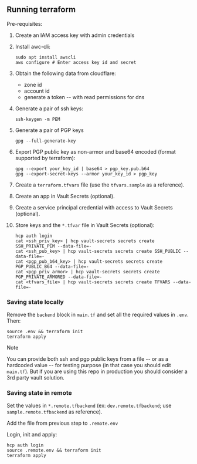 ## Running terraform

Pre-requisites:

1. Create an IAM access key with admin credentials

2. Install awc-cli:

    ```shell
    sudo apt install awscli
    aws configure # Enter access key id and secret
    ```

3. Obtain the following data from cloudflare:
    - zone id
    - account id
    - generate a token -- with read permissions for dns

4. Generate a pair of ssh keys:

    ```shell
    ssh-keygen -m PEM
    ```

5. Generate a pair of PGP keys

    ```shell
    gpg --full-generate-key
    ```

6. Export PGP public key as non-armor and base64 encoded (format supported by terraform):

    ```shell
    gpg --export your_key_id | base64 > pgp_key.pub.b64
    gpg --export-secret-keys --armor your_key_id > pgp_key
    ```

7. Create a `terraform.tfvars` file (use the `tfvars.sample` as a reference).

8. Create an app in Vault Secrets (optional).

9. Create a service principal credential with access to Vault Secrets (optional).

10. Store keys and the `*.tfvar` file in Vault Secrets (optional):

    ```shell
    hcp auth login
    cat <ssh_priv_key> | hcp vault-secrets secrets create SSH_PRIVATE_PEM --data-file=-
    cat <ssh_pub_key> | hcp vault-secrets secrets create SSH_PUBLIC --data-file=-
    cat <pgp_pub_b64_key> | hcp vault-secrets secrets create PGP_PUBLIC_B64 --data-file=-
    cat <pgp_priv_armor> | hcp vault-secrets secrets create PGP_PRIVATE_ARMORED --data-file=-
    cat <tfvars_file> | hcp vault-secrets secrets create TFVARS --data-file=-
    ```

### Saving state locally

Remove the `backend` block in `main.tf` and set all the required values in `.env`. Then:

```shell
source .env && terraform init
terraform apply
```

Note

You can provide both ssh and pgp public keys from a file -- or as a hardcoded value -- for testing purpose (in that case you should edit `main.tf`). But if you are using this repo in production you should consider a 3rd party vault solution.

### Saving state in remote

Set the values in `*.remote.tfbackend` (ex: `dev.remote.tfbackend`; use `sample.remote.tfbackend` as reference).

Add the file from previous step to `.remote.env` 

Login, init and apply:

```shell
hcp auth login
source .remote.env && terraform init
terraform apply
```